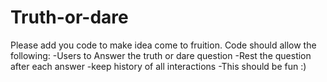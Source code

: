 # Truth-or-dare
Please add you code to make idea come to fruition.
Code should allow the following:
-Users to Answer the truth or dare question
-Rest the question after each answer
-keep history of all interactions
-This should be fun :) 
